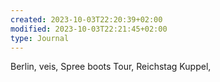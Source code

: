 ```yaml
---
created: 2023-10-03T22:20:39+02:00
modified: 2023-10-03T22:21:45+02:00
type: Journal
---
```


Berlin, veis, Spree boots Tour, Reichstag Kuppel,
